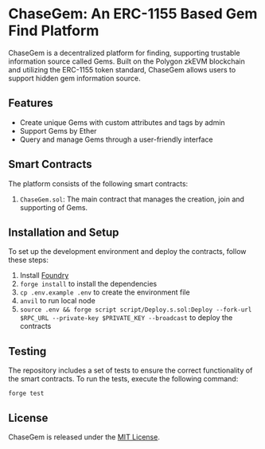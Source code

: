 # ChaseGem: An ERC-1155 Based Gem Find Platform

ChaseGem is a decentralized platform for finding, supporting trustable information source called Gems. Built on the Polygon zkEVM blockchain and utilizing the ERC-1155 token standard, ChaseGem allows users to support hidden gem information source.

## Features

- Create unique Gems with custom attributes and tags by admin
- Support Gems by Ether
- Query and manage Gems through a user-friendly interface

## Smart Contracts

The platform consists of the following smart contracts:

1. `ChaseGem.sol`: The main contract that manages the creation, join and supporting of Gems.

## Installation and Setup

To set up the development environment and deploy the contracts, follow these steps:

1. Install [Foundry](https://book.getfoundry.sh/getting-started/installation)
2. `forge install` to install the dependencies
3. `cp .env.example .env` to create the environment file
4. `anvil` to run local node
5. `source .env && forge script script/Deploy.s.sol:Deploy --fork-url $RPC_URL --private-key $PRIVATE_KEY --broadcast` to deploy the contracts

## Testing

The repository includes a set of tests to ensure the correct functionality of the smart contracts. To run the tests, execute the following command:

```
forge test
```

## License

ChaseGem is released under the [MIT License](LICENSE).
